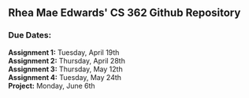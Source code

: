 <h2>Rhea Mae Edwards' CS 362 Github Repository</h2>
<h3>Due Dates:</h3>
<strong>Assignment 1:</strong> Tuesday, April 19th <br>
<strong>Assignment 2:</strong> Thursday, April 28th <br>
<strong>Assignment 3:</strong> Thursday, May 12th <br>
<strong>Assignment 4:</strong> Tuesday, May 24th <br>
<strong>Project:</strong> Monday, June 6th <br>
